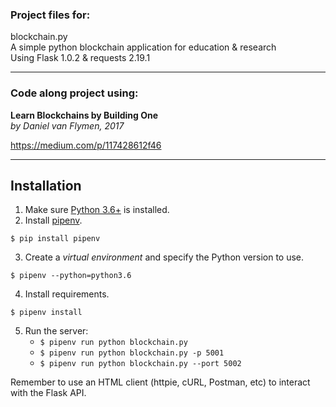 ### Project files for:
blockchain.py \
A simple python blockchain application for education & research \
Using Flask 1.0.2 & requests 2.19.1
__________________________________
### Code along project using:

**Learn Blockchains by Building One** \
_by Daniel van Flymen, 2017_

https://medium.com/p/117428612f46
___________________________________

## Installation

1. Make sure [Python 3.6+](https://www.python.org/downloads/) is installed.
2. Install [pipenv](https://github.com/kennethreitz/pipenv).

```
$ pip install pipenv
```

3. Create a _virtual environment_ and specify the Python version to use.

```
$ pipenv --python=python3.6
```

4. Install requirements.  

```
$ pipenv install
```

5. Run the server:
    * `$ pipenv run python blockchain.py`
    * `$ pipenv run python blockchain.py -p 5001`
    * `$ pipenv run python blockchain.py --port 5002`

Remember to use an HTML client (httpie, cURL, Postman, etc) to interact with the Flask API.
